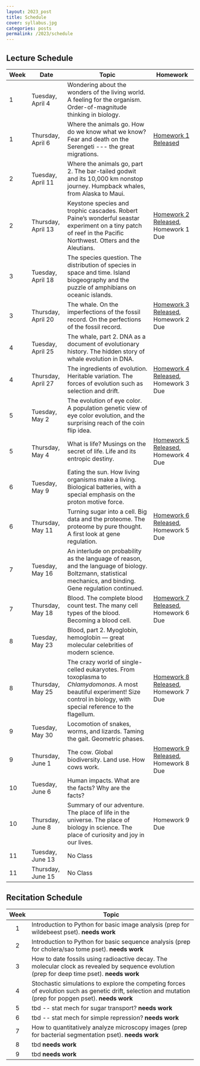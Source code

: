 ```yaml
---
layout: 2023_post
title: Schedule
cover: syllabus.jpg
categories: posts
permalink: /2023/schedule
---
```


## Lecture Schedule

| Week | Date | Topic | Homework |
| -- | -- | -- | -- |
| 1 | Tuesday, April 4 | Wondering about the wonders of the living world. A feeling for the organism. Order-of-magnitude thinking in biology. | |
| 1 | Thursday, April 6 | Where the animals go. How do we know what we know? Fear and death on the Serengeti --- the great migrations. | [Homework 1 Released]() |
| 2 | Tuesday, April 11 | Where the animals go, part 2. The bar-tailed godwit and its 10,000 km nonstop journey. Humpback whales, from Alaska to Maui. | |
| 2 | Thursday, April 13 | Keystone species and trophic cascades. Robert Paine’s wonderful seastar experiment on a tiny patch of reef in the Pacific Northwest. Otters and the Aleutians. | [Homework 2 Released](), Homework 1 Due |
| 3 | Tuesday, April 18 | The species question. The distribution of species in space and time. Island biogeography and the puzzle of amphibians on oceanic islands. | |
| 3 | Thursday, April 20 | The whale. On the imperfections of the fossil record. On the perfections of the fossil record. | [Homework 3 Released](), Homework 2 Due |
| 4 | Tuesday, April 25 | The whale, part 2. DNA as a document of evolutionary history. The hidden story of whale evolution in DNA.  | |
| 4 | Thursday, April 27 | The ingredients of evolution. Heritable variation. The forces of evolution such as selection and drift. | [Homework 4 Released](), Homework 3 Due |
| 5 | Tuesday, May 2 | The evolution of eye color. A population genetic view of eye color evolution, and the surprising reach of the coin flip idea. | |
| 5 | Thursday, May 4 | What is life? Musings on the secret of life. Life and its entropic destiny. | [Homework 5 Released](), Homework 4 Due |
| 6 | Tuesday, May 9 | Eating the sun. How living organisms make a living. Biological batteries, with a special emphasis on the proton motive force. | |
| 6 | Thursday, May 11 | Turning sugar into a cell. Big data and the proteome. The proteome by pure thought. A first look at gene regulation. | [Homework 6 Released](), Homework 5 Due |
| 7 | Tuesday, May 16 | An interlude on probability as the language of reason, and the language of biology. Boltzmann, statistical mechanics, and binding. Gene regulation continued. | |
| 7 | Thursday, May 18 | Blood. The complete blood count test. The many cell types of the blood. Becoming a blood cell. | [Homework 7 Released](), Homework 6 Due |
| 8 | Tuesday, May 23 | Blood, part 2. Myoglobin, hemoglobin — great molecular celebrities of modern science. | |
| 8 | Thursday, May 25 | The crazy world of single-celled eukaryotes. From toxoplasma to _Chlamydomonas_. A most beautiful experiment! Size control in biology, with special reference to the flagellum. | [Homework 8 Released](), Homework 7 Due |
| 9 | Tuesday, May 30 | Locomotion of snakes, worms, and lizards. Taming the gait. Geometric phases. | |
| 9 | Thursday, June 1 | The cow. Global biodiversity. Land use. How cows work. | [Homework 9 Released](), Homework 8 Due |
| 10 | Tuesday, June 6 | Human impacts. What are the facts? Why are the facts? | |
| 10 | Thursday, June 8 | Summary of our adventure. The place of life in the universe. The place of biology in science. The place of curiosity and joy in our lives. |  Homework 9 Due |
| 11 | Tuesday, June 13 | No Class | |
| 11 | Thursday, June 15 | No Class | |

## Recitation Schedule

| Week | Topic |
| :--: | -- |
| 1 | Introduction to Python for basic image analysis (prep for wildebeest pset). **needs work** |
| 2 | Introduction to Python for basic sequence analysis (prep for cholera/sao tome pset). **needs work** |
| 3 | How to date fossils using radioactive decay. The molecular clock as revealed by sequence evolution (prep for deep time pset). **needs work** |
| 4 | Stochastic simulations to explore the competing forces of evolution such as genetic drift, selection and mutation (prep for popgen pset). **needs work** |
| 5 | tbd -- stat mech for sugar transport? **needs work** |
| 6 | tbd -- stat mech for simple repression? **needs work** |
| 7 | How to quantitatively analyze microscopy images (prep for bacterial segmentation pset). **needs work** |
| 8 | tbd **needs work** |
| 9 | tbd **needs work** |

<!-- Estimates concerning the processes of the central dogma (e.g., ribosome content, translation speed). Solving the differential equations of population dynamics.  -->
